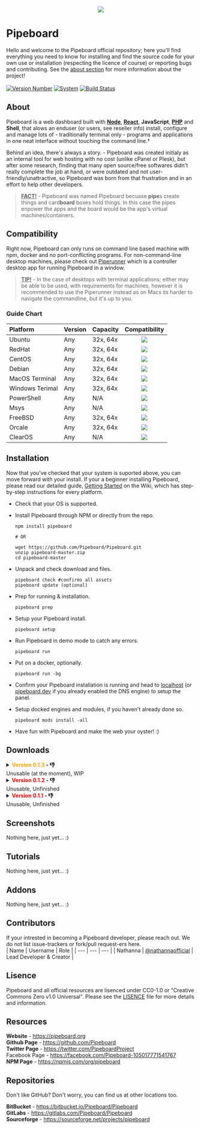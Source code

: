 <br>
<p align="center">
  <img src="https://i.imgur.com/IdPmu5n.png">
</p>

# Pipeboard

Hello and welcome to the Pipeboard official repository; here you'll find everything you need to know for installing and find the source code for your own use or installation (respecting the licence of course) or reporting bugs and contributing. See the [about section](#about) for more information about the project!
<br>
<br>
[![Version Number](https://img.shields.io/badge/version-0.1.3-c89467)](#Downloads)
[![System](https://img.shields.io/badge/system-terminal-c89467)](#Compatibility)
[![Build Status](https://travis-ci.com/Pipeboard/Pipeboard.svg)](https://travis-ci.com/Pipeboard/Pipeboard)

## About
Pipeboard is a web dashboard built with [**Node**](https://nodejs.org), [**React**](https://reactjs.org), **JavaScript**, [**PHP**](https://www.php.net/) and **Shell**, that alows an enduser (or users, see reseller info) install, configure and manage lots of - traditionally terminal only - programs and applications in one neat interface without touching the command line.†

Behind an idea, there's always a story. - Pipeboard was created initialy as an internal tool for web hosting with no cost (unlike cPanel or Plesk), but after some research, finding that many open source/free softwares didn't really complete the job at hand, or were outdated and not user-friendly/unattractive, so Pipeboard was born from that frustration and in an effort to help other developers.

> <ins><b>FACT!</b></ins> - Pipeboard was named Pipeboard becuase <b>pipe</b>s create things and card<b>board</b> boxes hold things. In this case the pipes enpower the apps and the board would be the app's virtual machines/containers.

## Compatibility
Right now, Pipeboard can only runs on command line based machine with npm, docker and no port-conflicting programs. For non-command-line desktop machines, please check out [Piperunner](https://github.com/Pipeboard/Piperunner) which is a controller desktop app for running Pipeboard in a window.

> <ins><b>TIP!</b></ins> - In the case of desktops with terminal applications; either may be able to be used, with requirements for machines, however it is recommended to use the Piperunner instead as on Macs its harder to navigate the commandline, but it's up to you.

### Guide Chart

| Platform | Version | Capacity | Compatibility |
| :--- | --- | --- | :---: |
| Ubuntu | Any | 32x, 64x | ![](https://i.imgur.com/86ADFBS.png) |
| RedHat | Any | 32x, 64x | ![](https://i.imgur.com/86ADFBS.png) |
| CentOS | Any | 32x, 64x | ![](https://i.imgur.com/86ADFBS.png) |
| Debian | Any | 32x, 64x | ![](https://i.imgur.com/86ADFBS.png) |
| MacOS Terminal | Any | 32x, 64x | ![](https://i.imgur.com/86ADFBS.png) |
| Windows Terimal | Any | 32x, 64x | ![](https://i.imgur.com/86ADFBS.png) |
| PowerShell | Any | N/A | ![](https://i.imgur.com/lHPSCrC.png) |
| Msys | Any | N/A | ![](https://i.imgur.com/lHPSCrC.png) |
| FreeBSD | Any | 32x, 64x | ![](https://i.imgur.com/lHPSCrC.png) |
| Orcale | Any | 32x, 64x | ![](https://i.imgur.com/lHPSCrC.png) |
| ClearOS | Any | N/A | ![](https://i.imgur.com/lHPSCrC.png) |

## Installation

Now that you've checked that your system is suported above, you can move forward with your install. If your a beginner installing Pipeboard, please read our detailed guide, [Getting Started](https://github.com/pipeboard/pipeboard/wiki/getting-started) on the Wiki, which has step-by-step instructions for every platform.
<br>

- Check that your OS is supported.
- Install Pipeboard through NPM or directly from the repo.
   
   ```
   npm install pipeboard
   
   # OR
   
   wget https://github.com/Pipeboard/Pipeboard.git
   unzip pipeboard-master.zip
   cd pipeboard-master
   ```
- Unpack and check download and files.

   ```
   pipeboard check #confirms all assets
   pipeboard update (optional)
   ```
- Prep for running & installation.
   ```
   pipeboard prep
   ```
- Setup your Pipeboard install.
   ```
   pipeboard setup
   ```
- Run Pipeboard in demo mode to catch any errors.
   
   ```
   pipeboard run
   ```
- Put on a docker, optionally.
   ```
   pipeboard run -bg
   ```
- Confirm your Pipeboard installation is running and head to [localhost](https://localhost) (or [pipeboard.dev](https://pipeboard.dev) if you already enabled the DNS engine) to setup the panel.
- Setup docked engines and modules, if you haven't already done so.
   ```
   pipeboard mods install -all
   ```
- Have fun with Pipeboard and make the web your oyster! :)

## Downloads

<details>
   <summary>
      <b>
         <span style="color: orange;">Version 0.1.3</span> - 👎
      </b>
      <br>
      <div width="30px"></div>Unusable (at the moment), WIP
   </summary>
   <br>

   **Npm Registry** - https://npm.com/package/pipeboard-0.1.3<br>
   **JS Delivr** - https://jsdelivr.com/package/npm/pipeboard-0.1.3<br>
   **Openbase<span>.</span>io** - https://openbase.io/js/pipeboard-0.1.3<br>
   **Github** - https://github.com/Pipeboard/Pipeboard/releases/tag/v0.1.3

   *Links may not be active yet!*
</details>

<details>
   <summary>
      <b>
         <span style="color: red;">Version 0.1.2</span> - 👎
      </b>
      <br>
      <div width="30px"></div>Unusable, Unfinished
   </summary>
   <br>

   **Npm Registry** - https://npm.com/package/pipeboard-0.1.2<br>
   **JS Delivr** - https://jsdelivr.com/package/npm/pipeboard-0.1.2<br>
   **Openbase<span>.</span>io** - https://openbase.io/js/pipeboard-0.1.2<br>
   **Github** - https://github.com/Pipeboard/Pipeboard/releases/tag/v0.1.2
</details>

<details>
   <summary>
      <b>
         <span style="color: red;">Version 0.1.1</span> - 👎
      </b>
      <br>
      Unusable, Unfinished
   </summary>
   <br>

   **Npm Registry** - https://npm.com/package/pipeboard-0.1.1<br>
   **JS Delivr** - https://jsdelivr.com/package/npm/pipeboard-0.1.1<br>
   **Openbase<span>.</span>io** - https://openbase.io/js/pipeboard-0.1.1<br>
   **Github** - https://github.com/Pipeboard/Pipeboard/releases/tag/v0.1.1
</details>

## Screenshots

Nothing here, just yet... :)

## Tutorials

Nothing here, just yet... :)

## Addons

Nothing here, just yet... :)

## Contributors
If your intrested in becoming a Pipeboard developer, please reach out. We do not list issue-trackers or fork/pull request-ers here.  
| Name | Username | Role |
| --- | --- | --- |
| Nathanna | [@nathannaofficial](https://github.com/nathannaofficial.com) | Lead Developer & Creator |

## Lisence
Pipeboard and all official resources are lisenced under CC0-1.0 or "Creative Commons Zero v1.0 Universal". Please see the [LISENCE](LICENSE) file for more details and information.

## Resources

**Website** - https://pipeboard.org<br>
**Github Page** - https://github.com/Pipeboard<br>
**Twitter Page** - https://twitter.com/PipeboardProject<br>
Facebook Page - https://facebook.com/Pipeboard-105017771541767<br>
**NPM Page** - https://npmjs.com/org/pipeboard

## Repositories

Don't like GitHub? Don't worry, you can find us at other locations too.

**BitBucket** - https://bitbucket.io/Pipeboard/Pipeboard<br>
**GitLabs** - https://gitlabs.com/Pipeboard/Pipeboard<br>
**Sourceforge** - https://sourceforge.net/projects/pipeboard<br>